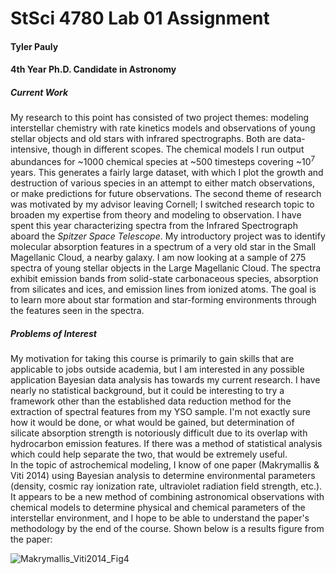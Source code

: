 # StSci 4780 Lab 01 Assignment
  
#### Tyler Pauly
#### 4th Year Ph.D. Candidate in Astronomy
  
##### Current Work  
My research to this point has consisted of two project themes: modeling interstellar chemistry with rate kinetics models and observations of young stellar objects and old stars with infrared spectrographs.  Both are data-intensive, though in different scopes. 
The chemical models I run output abundances for ~1000 chemical species at ~500 timesteps covering ~10<sup>7</sup> years. This generates a fairly large dataset, with which I plot the growth and destruction of various species in an attempt to either match observations, or make predictions for future observations. 
The second theme of research was motivated by my advisor leaving Cornell; I switched research topic to broaden my expertise from theory and modeling to observation.  I have spent this year characterizing spectra from the Infrared Spectrograph aboard the *Spitzer Space Telescope*. My introductory project was to identify molecular absorption features in a spectrum of a very old star in the Small Magellanic Cloud, a nearby galaxy. I am now looking at a sample of 275 spectra of young stellar objects in the Large Magellanic Cloud. The spectra exhibit emission bands from solid-state carbonaceous species, absorption from silicates and ices, and emission lines from ionized atoms.  The goal is to learn more about star formation and star-forming environments through the features seen in the spectra.  

##### Problems of Interest
My motivation for taking this course is primarily to gain skills that are applicable to jobs outside academia, but I am interested in any possible application Bayesian data analysis has towards my current research. I have nearly no statistical background, but it could be interesting to try a framework other than the established data reduction method for the extraction of spectral features from my YSO sample.  I'm not exactly sure how it would be done, or what would be gained, but determination of silicate absorption strength is notoriously difficult due to its overlap with hydrocarbon emission features. If there was a method of statistical analysis which could help separate the two, that would be extremely useful.  
In the topic of astrochemical modeling, I know of one paper (Makrymallis & Viti 2014) using Bayesian analysis to determine environmental parameters (density, cosmic ray ionization rate, ultraviolet radiation field strength, etc.). It appears to be a new method of combining astronomical observations with chemical models to determine physical and chemical parameters of the interstellar environment, and I hope to be able to understand the paper's methodology by the end of the course. Shown below is a results figure from the paper:

![Makrymallis_Viti2014_Fig4](/home/tpauly/stsci_4780/makrymallis_viti.png?raw=true)

